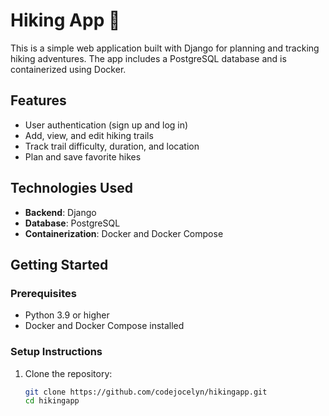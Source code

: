 # Hiking App 🥾

This is a simple web application built with Django for planning and tracking hiking adventures. The app includes a PostgreSQL database and is containerized using Docker.

## Features
- User authentication (sign up and log in)
- Add, view, and edit hiking trails
- Track trail difficulty, duration, and location
- Plan and save favorite hikes

## Technologies Used
- **Backend**: Django
- **Database**: PostgreSQL
- **Containerization**: Docker and Docker Compose

## Getting Started

### Prerequisites
- Python 3.9 or higher
- Docker and Docker Compose installed

### Setup Instructions
1. Clone the repository:
   ```bash
   git clone https://github.com/codejocelyn/hikingapp.git
   cd hikingapp
